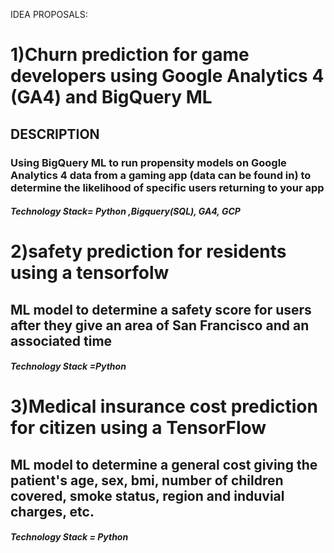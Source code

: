 IDEA PROPOSALS:


# 1)Churn prediction for game developers using Google Analytics 4 (GA4) and BigQuery ML


## DESCRIPTION 

### Using BigQuery ML to run propensity models on Google Analytics 4 data from a gaming app (data can be found in) to determine the likelihood of specific users returning to your app

##### Technology Stack= Python ,Bigquery(SQL), GA4, GCP


# 2)safety prediction for residents using a tensorfolw

## ML model to determine a safety score for users after they give an area of San Francisco and an associated time

##### Technology Stack =Python



# 3)Medical insurance cost prediction for citizen using a TensorFlow 

## ML model to determine a general cost giving the patient's age, sex, bmi, number of children covered, smoke status, region and induvial charges, etc.

##### Technology Stack = Python 
